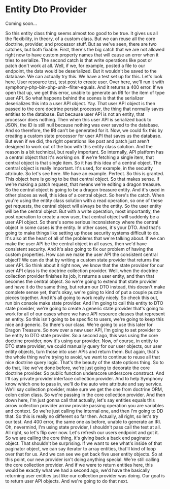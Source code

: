 # Entity Dto Provider

Coming soon...

So this entity class thing seems almost too good to be true. It gives us all the
flexibility, in theory, of a custom class. But we can reuse all the core doctrine,
provider, and processor stuff. But as we've seen, there are two catches, but both
fixable. First, there's the big catch that we are not allowed right now to have
custom property names that will cause an error when it tries to serialize. The second
catch is that write operations like post or patch don't work at all. Well, if we, for
example, posted a file to our endpoint, the data would be deserialized. But it
wouldn't be saved to the database. We can actually try this. We have a test set up
for this. Let's look here. User resource test, test post to create user. Over here,
we'll run it with symphony-php-bin-php-unit--filter-equals. And it returns a 400
error. If we open that up, we get this error, unable to generate an IRI for the item
of type user API. So what happens behind the scenes is that the serializer
deserializes this into a user API object. Yay. That user API object is then passed to
the core doctrine persist processor, the thing that normally saves entities to the
database. But because user API is not an entity, that processor does nothing. Then
when this user API is serialized back to JSON, the ID is still null because nothing
was ever saved to the database. And so therefore, the IRI can't be generated for it.
Now, we could fix this by creating a custom state processor for user API that saves
us the database. But even if we did, the right operations like post and patch just
aren't designed to work out of the box with this entity class solution. And the
reason is a bit technical, but really important. So internally, API platform has a
central object that it's working on. If we're fetching a single item, that central
object is that single item. So it has this idea of a central object. The central
object is really important. It's used, for example, in the security attribute. So
let's see here. We have an example. Perfect. So this is granted. This object here is
going to be that central object. So that makes sense. If we're making a patch
request, that means we're editing a dragon treasure. So the central object is going
to be a dragon treasure entity. And it's used in other places as well, this idea of a
central object. So here's the catch. When you're using the entity class solution with
a read operation, so one of these get requests, the central object will always be the
entity. So the user entity will be the central object. But with a write operation,
most importantly, the post operation to create a new user, that central object will
suddenly be a user API object. So there's some serious inconsistency where the
central object in some cases is the entity. In other cases, it's your DTO. And that's
going to make things like setting up those security systems difficult to do. It's
also at the heart of all of the problems that we're talking about. If we can make the
user API be the central object in all cases, then we'd have consistent security. And
it's also going to fix our problem of having the custom properties. How can we make
the user API the consistent central object? We can do that by writing a custom state
provider that returns the user API. So think about it right now, we know that the
state provider for our user API class is the doctrine collection provider. Well, when
the doctrine collection provider finishes its job, it returns a user entity, and then
that becomes the central object. So we're going to extend that state provider and
have it do the same thing, but return our DTO instead, this doesn't make complete
sense yet, that's okay, we're going to kind of put a couple puzzle pieces together.
And it's all going to work really nicely. So check this out, run bin console make
state provider. And I'm going to call this entity to DTO state provider, we're going
to create a generic state provider that's going to work for all of our cases where we
have API resource classes that represent an entity. So this isn't going to be
specific to users, we're going to keep this nice and generic. So there's our class.
We're going to use this later for Dragon Treasure. So now over a new user API, I'm
going to set provider to be entity to DTO state provider. So a second ago, this was
using the core doctrine provider, now it's using our provider. Now, of course, in
entity to DTO state provider, we could manually query for our user objects, our user
entity objects, turn those into user APIs and return them. But again, that's the
whole thing we're trying to avoid, we want to continue to reuse all that nice
doctrine query logic. That's the beauty of the state options thing. So to do that,
like we've done before, we're just going to decorate the core doctrine provider. So
public function underscore underscore construct. And I'll say private provider
interface collection provider. And to help Symphony know which one to pass in, we'll
do the auto wire attribute and say service. We'll say collection provider, make sure
we get the one from doctrine ORM, colon colon class. So we're passing in the core
collection provider. And then down here, I'm just gonna call that actually, let's say
entities equals this arrow collection provider arrow provide passing operation you
are variables and context. So we're just calling the internal one, and then I'm going
to DD that. So this is really no different so far then. Actually, all right, so let's
try our test. And 400 error, the same one as before, unable to generate an IRI. Oh,
nevermind, I'm using state provider, I shouldn't pass call the test at all. All
right, so let's flip over now. Let's refresh our users endpoint and got it. So we are
calling the core thing, it's giving back a back end paginator object. That shouldn't
be surprising. If we want to see what's inside of that paginator object, we can say
iterator to array entities, that'll kind of loop over that for us. And we can see we
get back five user entity objects. So at this point, our new provider isn't doing
anything special. We're still calling the core collection provider. And if we were to
return entities here, this would be exactly what we had a second ago, we'd have the
basically returning user entities just like our collection provider was doing. Our
goal is to return user API objects. And we're going to do that next.

